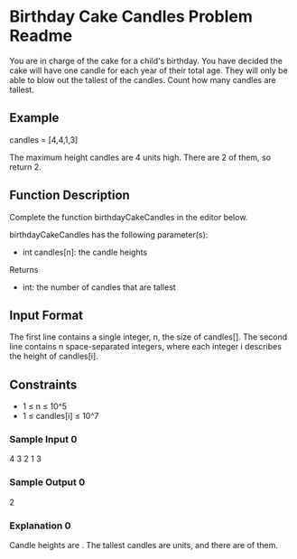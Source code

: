 # Birthday Cake Candles Problem Readme

You are in charge of the cake for a child's birthday. You have decided the cake will have one candle for each year of their total age. 
They will only be able to blow out the tallest of the candles. Count how many candles are tallest.

## Example
candles = [4,4,1,3]

The maximum height candles are 4 units high. There are 2 of them, so return 2.

## Function Description
Complete the function birthdayCakeCandles in the editor below.

birthdayCakeCandles has the following parameter(s):
* int candles[n]: the candle heights

Returns
* int: the number of candles that are tallest

## Input Format
The first line contains a single integer, n, the size of candles[].
The second line contains n space-separated integers, where each integer i describes the height of candles[i].

## Constraints
* 1 ≤ n ≤ 10^5
* 1 ≤ candles[i] ≤ 10^7

### Sample Input 0
4
3 2 1 3

### Sample Output 0
2

### Explanation 0
Candle heights are . The tallest candles are  units, and there are  of them.